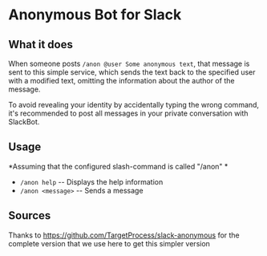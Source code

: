 # Anonymous Bot for Slack

## What it does


When someone posts `/anon @user Some anonymous text`, that message is sent to this simple service, which sends the text back to the specified user with a modified text, omitting the information about the author of the message.

To avoid revealing your identity by accidentally typing the wrong command, it's recommended to post all messages in your private conversation with SlackBot.

## Usage

*Assuming that the configured slash-command is called "/anon" *

- `/anon help` -- Displays the help information
- `/anon <message>` -- Sends a message

## Sources

Thanks to https://github.com/TargetProcess/slack-anonymous for the complete version that we use here to get this simpler version
